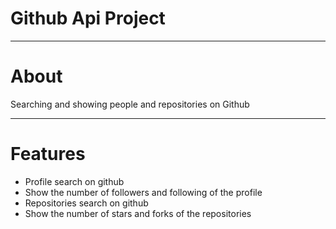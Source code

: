 # Github Api Project
<hr>

# About
Searching and showing people and repositories on Github
<hr>

# Features
- Profile search on github
- Show the number of followers and following of the profile
- Repositories search on github
- Show the number of stars and forks of the repositories

